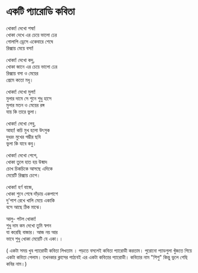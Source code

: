 # একটি প্যারোডি কবিতা

খোকা! দেখো শষা!  
খোকা দেখে এর চেয়ে ভালো ঢের  
গোলাপি ড্রেসে একেবারে শেষে  
রিক্সায় মেয়ে বসা!

খোকা! দেখো কদু,  
খোকা জানে এর চেয়ে ভালো ঢের  
রিক্সায় বসা ও মেয়ের  
প্রেমে কতো মধু।

খোকা! দেখো মুলা!  
মুলার দামে সে শুনে শুধু হাসে  
মুলার মতন ও মেয়ের রঙ্গ  
যায় কি তারে ভুলা।

খোকা! দেখো লেবু,  
আহা! কচি মুখ হলো উৎসুক  
দুধরং মুখের গম্ভীর ছবি  
ভুলা কি যাবে কবু।

খোকা! দেখো পেপে,  
খোকা তুলে হাত হয় উন্মাদ  
চোখ চিকচিকে আসছে এদিকে  
মেয়েটি রিক্সায় চেপে।

খোকা! হর্ণ বাজে,  
খোকা শুনে শেষে দাঁড়ায় একপাশে  
দু'পাশ রেখে খালি মেয়ে একাকি  
বসে আছে ঠিক মাঝে।

আলু- পটল খোকা!  
শুধু দাম কম দেখো তুমি স্বপন  
যা করেছি বাজার। আজ নয় আর  
ভাবে শুধু খোকা মেয়েটি যে একা।।







\( একটা সময় খুব প্যারোডী কবিতা লিখতাম । পড়তে বসলেই কবিতা প্যারোডী করতাম। পুরোনো প্যাডগুলা খুঁজতে গিয়ে একটা কবিতা পেলাম। তখনকার ক্লাসের পাঠ্যবই এর একটা কবিতার প্যারোডী। কবিতার নাম "শিশু" কিন্তু ভুলে গেছি কবির নাম।\)

